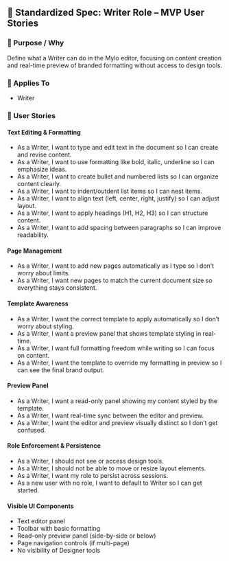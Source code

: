 ## 📝 Standardized Spec: Writer Role – MVP User Stories

### 📌 Purpose / Why
Define what a Writer can do in the Mylo editor, focusing on content creation and real-time preview of branded formatting without access to design tools.

### 👥 Applies To
- Writer

### 🧾 User Stories

#### Text Editing & Formatting
- As a Writer, I want to type and edit text in the document so I can create and revise content.
- As a Writer, I want to use formatting like bold, italic, underline so I can emphasize ideas.
- As a Writer, I want to create bullet and numbered lists so I can organize content clearly.
- As a Writer, I want to indent/outdent list items so I can nest items.
- As a Writer, I want to align text (left, center, right, justify) so I can adjust layout.
- As a Writer, I want to apply headings (H1, H2, H3) so I can structure content.
- As a Writer, I want to add spacing between paragraphs so I can improve readability.

#### Page Management
- As a Writer, I want to add new pages automatically as I type so I don’t worry about limits.
- As a Writer, I want new pages to match the current document size so everything stays consistent.

#### Template Awareness
- As a Writer, I want the correct template to apply automatically so I don’t worry about styling.
- As a Writer, I want a preview panel that shows template styling in real-time.
- As a Writer, I want full formatting freedom while writing so I can focus on content.
- As a Writer, I want the template to override my formatting in preview so I can see the final brand output.

#### Preview Panel
- As a Writer, I want a read-only panel showing my content styled by the template.
- As a Writer, I want real-time sync between the editor and preview.
- As a Writer, I want the editor and preview visually distinct so I don’t get confused.

#### Role Enforcement & Persistence
- As a Writer, I should not see or access design tools.
- As a Writer, I should not be able to move or resize layout elements.
- As a Writer, I want my role to persist across sessions.
- As a new user with no role, I want to default to Writer so I can get started.

#### Visible UI Components
- Text editor panel
- Toolbar with basic formatting
- Read-only preview panel (side-by-side or below)
- Page navigation controls (if multi-page)
- No visibility of Designer tools